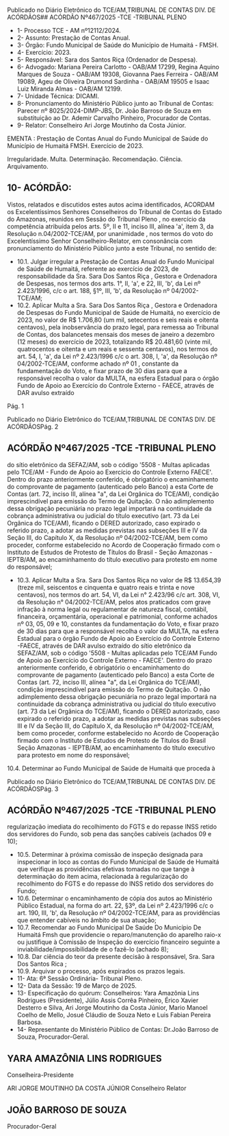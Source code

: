 Publicado  no  Diário  Eletrônico do TCE/AM,TRIBUNAL DE CONTAS DIV. DE ACÓRDÃOS## ACÓRDÃO Nº467/2025 -TCE -TRIBUNAL PLENO

- 1- Processo TCE - AM nº12112/2024.
- 2- Assunto: Prestação de Contas Anual.
- 3- Órgão: Fundo Municipal de Saúde do Município de Humaitá - FMSH.
- 4- Exercício: 2023.
- 5- Responsável: Sara dos Santos Riça (Ordenador de Despesa).
- 6- Advogado: Mariana  Pereira  Carlotto  -  OAB/AM  17299,  Regina  Aquino  Marques  de Souza - OAB/AM 19308, Giovanna Paes Ferreira - OAB/AM 19089, Ageu de Oliveira Drumond Sardinha - OAB/AM 19505 e Isaac Luiz Miranda Almas - OAB/AM 12199.
- 7- Unidade Técnica: DICAMI.
- 8- Pronunciamento  do  Ministério  Público  junto  ao  Tribunal  de  Contas: Parecer  nº 8025/2024-DIMP-JBS,  Dr.  João  Barroso  de  Souza  em  substituição  ao  Dr.  Ademir Carvalho Pinheiro, Procurador de Contas.
- 9- Relator: Conselheiro Ari Jorge Moutinho da Costa Júnior.

EMENTA : Prestação  de  Contas  Anual  do  Fundo Municipal  de  Saúde  do  Município  de  Humaitá  FMSH. Exercício de 2023.

Irregularidade. Multa. Determinação. Recomendação. Ciência. Arquivamento.

## 10-  ACÓRDÃO:

Vistos, relatados e discutidos estes autos acima identificados, ACORDAM os Excelentíssimos Senhores Conselheiros do Tribunal de Contas do Estado do Amazonas, reunidos em Sessão do Tribunal Pleno , no exercício da competência atribuída pelos arts. 5º, II e 11, inciso III, alínea 'a', item 3, da  Resolução  n.04/2002-TCE/AM, por unanimidade , nos  termos  do  voto  do  Excelentíssimo  Senhor  Conselheiro-Relator, em consonância com pronunciamento do Ministério Público junto a este Tribunal, no sentido de:

- 10.1. Julgar irregular a  Prestação  de  Contas  Anual  do  Fundo  Municipal  de Saúde de Humaitá, referente ao exercício de 2023, de responsabilidade da Sra.  Sara  Dos  Santos  Riça ,  Gestora  e  Ordenadora  de  Despesas, nos termos dos arts. 1°, II, 'a', e 22, III, 'b', da Lei nº 2.423/1996, c/c o art. 188, §1º, III, 'b', da Resolução nº 04/2002-TCE/AM;
- 10.2. Aplicar Multa a Sra. Sara Dos Santos Riça , Gestora e Ordenadora de Despesas  do  Fundo  Municipal  de  Saúde  de  Humaitá,  no  exercício  de 2023, no valor de R$ 1.706,80 (um mil, setecentos e seis reais e oitenta centavos), pela inobservância do prazo legal, para remessa ao Tribunal de Contas, dos balancetes mensais dos meses de janeiro a dezembro (12  meses)  do  exercício  de  2023, totalizando R$  20.481,60 (vinte  mil, quatrocentos e oitenta e um reais e sessenta centavos), nos termos do art. 54, I, 'a', da Lei nº 2.423/1996 c/c o art. 308, I, 'a', da Resolução nº 04/2002-TCE/AM, conforme achado nº 01 , constante da fundamentação do Voto, e fixar prazo de 30 dias para que a responsável recolha o valor da  MULTA,  na  esfera  Estadual  para  o  órgão  Fundo  de  Apoio  ao Exercício do Controle Externo - FAECE, através de DAR avulso extraído

Pág. 1

Publicado  no  Diário  Eletrônico do TCE/AM,TRIBUNAL DE CONTAS DIV. DE ACÓRDÃOSPág. 2

## ACÓRDÃO Nº467/2025 -TCE -TRIBUNAL PLENO

do sítio eletrônico da SEFAZ/AM, sob o código '5508 - Multas aplicadas pelo  TCE/AM  -  Fundo  de  Apoio  ao  Exercício  do  Controle  Externo  FAECE'.  Dentro  do  prazo  anteriormente  conferido,  é  obrigatório  o encaminhamento  do  comprovante  de  pagamento  (autenticado  pelo Banco)  a  esta  Corte  de  Contas  (art.  72,  inciso  III,  alínea  "a",  da  Lei Orgânica do TCE/AM), condição imprescindível para emissão do Termo de Quitação. O não adimplemento dessa obrigação pecuniária no prazo legal importará na continuidade da cobrança administrativa ou judicial do título executivo (art. 73 da Lei Orgânica do TCE/AM), ficando o DERED autorizado, caso  expirado o referido prazo, a adotar as medidas previstas  nas  subseções  III  e  IV  da  Seção  III,  do  Capítulo  X,  da Resolução nº 04/2002-TCE/AM, bem como proceder, conforme estabelecido  no  Acordo  de  Cooperação  firmado  com  o  Instituto  de Estudos de Protesto de Títulos do Brasil - Seção Amazonas - IEPTB/AM, ao  encaminhamento  do  título  executivo  para  protesto  em  nome  do responsável;

- 10.3. Aplicar Multa a Sra. Sara Dos Santos Riça no valor de R$ 13.654,39 (treze mil, seiscentos  e  cinquenta  e  quatro  reais  e  trinta  e  nove centavos), nos termos do art. 54, VI, da Lei n° 2.423/96 c/c art. 308, VI, da  Resolução  n°  04/2002-TCE/AM,  pelos  atos  praticados  com  grave infração  à  norma  legal  ou  regulamentar  de  natureza  fiscal,  contábil, financeira, orçamentária, operacional e patrimonial, conforme achados nº 03, 05, 09 e 10, constantes da fundamentação do Voto, e fixar prazo de 30  dias para  que  a  responsável  recolha  o  valor  da  MULTA,  na  esfera Estadual para o órgão Fundo de Apoio ao Exercício do Controle Externo -FAECE,  através  de  DAR  avulso  extraído  do  sítio  eletrônico  da SEFAZ/AM,  sob  o  código  '5508  -  Multas  aplicadas  pelo  TCE/AM  Fundo de Apoio ao Exercício do Controle Externo - FAECE'. Dentro do prazo  anteriormente  conferido,  é  obrigatório  o  encaminhamento  do comprovante  de  pagamento  (autenticado  pelo  Banco)  a  esta  Corte  de Contas  (art.  72,  inciso  III,  alínea  "a",  da  Lei  Orgânica  do  TCE/AM), condição  imprescindível  para  emissão  do  Termo  de  Quitação.  O  não adimplemento dessa obrigação  pecuniária  no  prazo  legal  importará  na continuidade  da  cobrança  administrativa  ou  judicial  do  título  executivo (art. 73 da Lei Orgânica do TCE/AM), ficando o DERED autorizado, caso expirado o referido prazo, a adotar as medidas previstas nas subseções III  e  IV  da  Seção III, do Capítulo X, da Resolução nº 04/2002-TCE/AM, bem como proceder, conforme estabelecido no Acordo de Cooperação firmado  com  o  Instituto  de  Estudos  de  Protesto  de  Títulos  do  Brasil  Seção Amazonas - IEPTB/AM, ao encaminhamento do título executivo para protesto em nome do responsável;

10.4. Determinar ao  Fundo  Municipal  de  Saúde  de  Humaitá  que  proceda  à

Publicado  no  Diário  Eletrônico do TCE/AM,TRIBUNAL DE CONTAS DIV. DE ACÓRDÃOSPág. 3

## ACÓRDÃO Nº467/2025 -TCE -TRIBUNAL PLENO

regularização  imediata  do  recolhimento  do  FGTS  e  do  repasse  INSS retido dos servidores do Fundo,  sob pena  das  sanções  cabíveis (achados 09 e 10);

- 10.5. Determinar à próxima comissão de inspeção designada para inspecionar in loco as contas do Fundo Municipal de Saúde de Humaitá que verifique as providências efetivas tomadas no que tange à determinação do item acima, relacionada à regularização do recolhimento do FGTS e do repasse do INSS retido dos servidores do Fundo;
- 10.6. Determinar o encaminhamento de cópia dos autos ao Ministério Público Estadual, na forma do art. 22, §3º, da Lei nº 2.423/1996 c/c o art. 190, III, 'b', da Resolução  nº  04/2002-TCE/AM,  para  as  providências  que entender cabíveis no âmbito de sua atuação;
- 10.7. Recomendar ao Fundo Municipal De Saúde Do Município De Humaitá Fmsh  que  providencie  o  reparo/manutenção  do  aparelho  raio-x  ou justifique  à  Comissão  de  Inspeção  do  exercício  financeiro  seguinte  a inviabilidade/impossibilidade de o fazê-lo (achado 8);
- 10.8. Dar ciência do teor da presente decisão à responsável, Sra. Sara Dos Santos Rica ;
- 10.9. Arquivar o processo, após expirados os prazos legais.
- 11-  Ata: 6ª Sessão Ordinária- Tribunal Pleno.
- 12-  Data da Sessão: 19 de Março de 2025.
- 13-  Especificação do quórum: Conselheiros: Yara Amazônia Lins Rodrigues (Presidente),  Júlio  Assis  Corrêa  Pinheiro,  Érico  Xavier  Desterro  e  Silva,  Ari  Jorge Moutinho  da  Costa  Júnior,  Mario  Manoel  Coelho  de  Mello,  Josué  Cláudio  de  Souza Neto e Luis Fabian Pereira Barbosa.
- 14-  Representante  do  Ministério  Público  de  Contas: Dr.João  Barroso  de  Souza, Procurador-Geral.

## YARA AMAZÔNIA LINS RODRIGUES

Conselheira-Presidente

ARI JORGE MOUTINHO DA COSTA JÚNIOR Conselheiro Relator

## JOÃO BARROSO DE SOUZA

Procurador-Geral